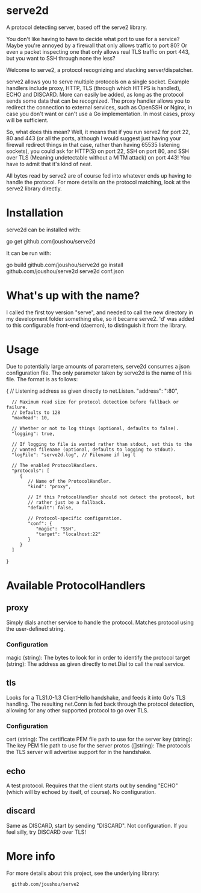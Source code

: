 # serve2d
A protocol detecting server, based off the serve2 library.

You don't like having to have to decide what port to use for a service? Maybe you're annoyed by a firewall that only allows traffic to port 80? Or even a packet inspecting one that only allows real TLS traffic on port 443, but you want to SSH through none the less?

Welcome to serve2, a protocol recognizing and stacking server/dispatcher.

serve2 allows you to serve multiple protocols on a single socket. Example handlers include proxy, HTTP, TLS (through which HTTPS is handled), ECHO and DISCARD. More can easily be added, as long as the protocol sends some data that can be recognized. The proxy handler allows you to redirect the connection to external services, such as OpenSSH or Nginx, in case you don't want or can't use a Go implementation. In most cases, proxy will be sufficient.

So, what does this mean? Well, it means that if you run serve2 for port 22, 80 and 443 (or all the ports, although I would suggest just having your firewall redirect things in that case, rather than having 65535 listening sockets), you could ask for HTTP(S) on port 22, SSH on port 80, and SSH over TLS (Meaning undetectable without a MITM attack) on port 443! You have to admit that it's kind of neat.

All bytes read by serve2 are of course fed into whatever ends up having to handle the protocol. For more details on the protocol matching, look at the serve2 library directly.

# Installation
serve2d can be installed with:

   go get github.com/joushou/serve2d

It can be run with:

   go build github.com/joushou/serve2d
   go install github.com/joushou/serve2d
   serve2d conf.json

# What's up with the name?
I called the first toy version "serve", and needed to call the new directory in my development folder something else, so it became serve2. 'd' was added to this configurable front-end (daemon), to distinguish it from the library.

# Usage
Due to potentially large amounts of parameters, serve2d consumes a json configuration file. The only parameter taken by serve2d is the name of this file. The format is as follows:

   {
      // Listening address as given directly to net.Listen.
      "address": ":80",

      // Maximum read size for protocol detection before fallback or failure.
      // Defaults to 128
      "maxRead": 10,

      // Whether or not to log things (optional, defaults to false).
      "logging": true,

      // If logging to file is wanted rather than stdout, set this to the
      // wanted filename (optional, defaults to logging to stdout).
      "logFile": "serve2d.log", // Filename if log t

      // The enabled ProtocolHandlers.
      "protocols": [
         {
            // Name of the ProtocolHandler.
            "kind": "proxy",

            // If this ProtocolHandler should not detect the protocol, but
            // rather just be a fallback.
            "default": false,

            // Protocol-specific configuration.
            "conf": {
               "magic": "SSH",
               "target": "localhost:22"
            }
         }
      ]
   }

# Available ProtocolHandlers

## proxy
Simply dials another service to handle the protocol. Matches protocol using the user-defined string.

### Configuration
magic (string): The bytes to look for in order to identify the protocol
target (string): The address as given directly to net.Dial to call the real service.

## tls
Looks for a TLS1.0-1.3 ClientHello handshake, and feeds it into Go's TLS handling. The resulting net.Conn is fed back through the protocol detection, allowing for any other supported protocol to go over TLS.

### Configuration
cert (string): The certificate PEM file path to use for the server
key (string): The key PEM file path to use for the server
protos ([]string): The protocols the TLS server will advertise support for in the handshake.

## echo
A test protocol. Requires that the client starts out by sending "ECHO" (which will by echoed by itself, of course). No configuration.

## discard
Same as DISCARD, start by sending "DISCARD". Not configuration. If you feel silly, try DISCARD over TLS!

# More info
For more details about this project, see the underlying library:

      github.com/joushou/serve2

